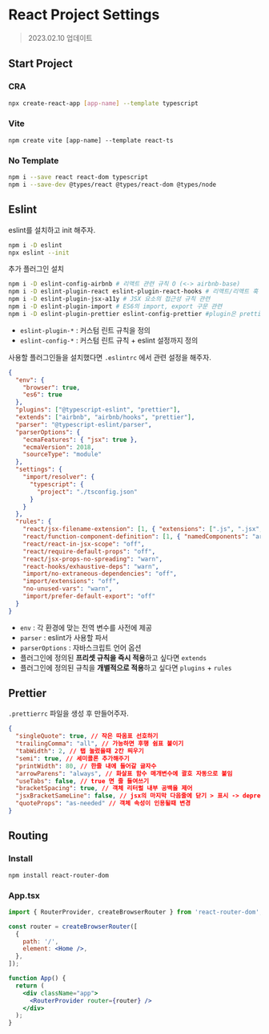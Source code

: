 # React Project Settings

> 2023.02.10 업데이트

## Start Project

### CRA

```bash
npx create-react-app [app-name] --template typescript
```

### Vite

```
npm create vite [app-name] --template react-ts
```

### No Template

```bash
npm i --save react react-dom typescript
npm i --save-dev @types/react @types/react-dom @types/node
```

## Eslint

eslint를 설치하고 init 해주자.

```bash
npm i -D eslint
npx eslint --init
```

추가 플러그인 설치

```bash
npm i -D eslint-config-airbnb # 리액트 관련 규칙 O (<-> airbnb-base)
npm i -D eslint-plugin-react eslint-plugin-react-hooks # 리액트/리액트 훅 관련 규칙 관련
npm i -D eslint-plugin-jsx-a11y # JSX 요소의 접근성 규칙 관련
npm i -D eslint-plugin-import # ES6의 import, export 구문 관련
npm i -D eslint-plugin-prettier eslint-config-prettier #plugin은 prettier규칙을 eslint에 적용. config는 두 설정 중 충돌 나는 설정을 비활성화
```

- `eslint-plugin-*` : 커스텀 린트 규칙을 정의
- `eslint-config-*` : 커스텀 린트 규칙 + eslint 설정까지 정의

사용할 플러그인들을 설치했다면 `.eslintrc` 에서 관련 설정을 해주자.

```json
{
  "env": {
    "browser": true,
    "es6": true
  },
  "plugins": ["@typescript-eslint", "prettier"],
  "extends": ["airbnb", "airbnb/hooks", "prettier"],
  "parser": "@typescript-eslint/parser",
  "parserOptions": {
    "ecmaFeatures": { "jsx": true },
    "ecmaVersion": 2018,
    "sourceType": "module"
  },
  "settings": {
    "import/resolver": {
      "typescript": {
        "project": "./tsconfig.json"
      }
    }
  },
  "rules": {
    "react/jsx-filename-extension": [1, { "extensions": [".js", ".jsx", ".ts", ".tsx"] }],
    "react/function-component-definition": [1, { "namedComponents": "arrow-function" }],
    "react/react-in-jsx-scope": "off",
    "react/require-default-props": "off",
    "react/jsx-props-no-spreading": "warn",
    "react-hooks/exhaustive-deps": "warn",
    "import/no-extraneous-dependencies": "off",
    "import/extensions": "off",
    "no-unused-vars": "warn",
    "import/prefer-default-export": "off"
  }
}
```

- `env` : 각 환경에 맞는 전역 변수를 사전에 제공
- `parser` : eslint가 사용할 파서
- `parserOptions` : 자바스크립트 언어 옵션
- 플러그인에 정의된 **프리셋 규칙을 즉시 적용**하고 싶다면 `extends`
- 플러그인에 정의된 규칙을 **개별적으로 적용**하고 싶다면 `plugins` + `rules`

## Prettier

`.prettierrc` 파일을 생성 후 만들어주자.

```json
{
  "singleQuote": true, // 작은 따옴표 선호하기
  "trailingComma": "all", // 가능하면 후행 쉼표 붙이기
  "tabWidth": 2, // 탭 눌렀을때 2칸 띄우기
  "semi": true, // 세미콜론 추가해주기
  "printWidth": 80, // 한줄 내에 들어갈 글자수
  "arrowParens": "always", // 화살표 함수 매개변수에 괄호 자동으로 붙임
  "useTabs": false, // true 면 줄 들여쓰기
  "bracketSpacing": true, // 객체 리터럴 내부 공백을 제어
  "jsxBracketSameLine": false, // jsx의 마지막 다음줄에 닫기 > 표시 -> deprecated
  "quoteProps": "as-needed" // 객체 속성이 인용될때 변경
}
```

## Routing

### Install 

```
npm install react-router-dom
```

### App.tsx

```jsx
import { RouterProvider, createBrowserRouter } from 'react-router-dom';

const router = createBrowserRouter([
  {
    path: '/',
    element: <Home />,
  },
]);

function App() {
  return (
    <div className="app">
      <RouterProvider router={router} />
    </div>
  );
}
```
